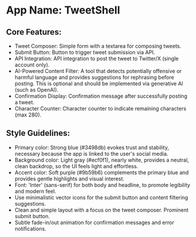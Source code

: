 # **App Name**: TweetShell

## Core Features:

- Tweet Composer: Simple form with a textarea for composing tweets.
- Submit Button: Button to trigger tweet submission via API.
- API Integration: API integration to post the tweet to Twitter/X (single account only).
- AI-Powered Content Filter: A tool that detects potentially offensive or harmful language and provides suggestions for rephrasing before posting. This is optional and should be implemented via generative AI (such as OpenAI).
- Confirmation Display: Confirmation message after successfully posting a tweet.
- Character Counter: Character counter to indicate remaining characters (max 280).

## Style Guidelines:

- Primary color: Strong blue (#3498db) evokes trust and stability, necessary because the app is linked to the user's social media.
- Background color: Light gray (#ecf0f1), nearly white, provides a neutral, clean backdrop, so the UI feels light and effortless.
- Accent color: Soft purple (#9b59b6) complements the primary blue and provides gentle highlights and visual interest.
- Font: 'Inter' (sans-serif) for both body and headline, to promote legibility and modern feel.
- Use minimalistic vector icons for the submit button and content filtering suggestions.
- Clean and simple layout with a focus on the tweet composer. Prominent submit button.
- Subtle fade-in/out animation for confirmation messages and error notifications.